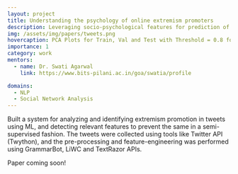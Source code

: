 ```yaml
---
layout: project
title: Understanding the psychology of online extremism promoters
description: Leveraging socio-psychological features for prediction of extremist users on Twitter
img: /assets/img/papers/tweets.png
hovercaption: PCA Plots for Train, Val and Test with Threshold = 0.8 for separating Positive and Negative extremist tweets.
importance: 1
category: work
mentors:
  - name: Dr. Swati Agarwal
    link: https://www.bits-pilani.ac.in/goa/swatia/profile

domains:
  - NLP
  - Social Network Analysis
---
```


Built a system for analyzing and identifying extremism promotion in tweets using ML, and detecting relevant features to prevent the same in a semi-supervised fashion. The tweets were collected using tools like Twitter API (Twython), and the pre-processing and feature-engineering was performed using GrammarBot, LiWC and TextRazor APIs.

Paper coming soon!